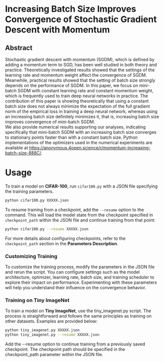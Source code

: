 # Increasing Batch Size Improves Convergence of Stochastic Gradient Descent with Momentum

## Abstract
Stochastic gradient descent with momentum (SGDM), which is defined by adding a momentum term to SGD, has been well studied in both theory and practice.
Theoretically investigated results showed that the settings of the learning rate and momentum weight affect the convergence of SGDM. 
Meanwhile, practical results showed that the setting of batch size strongly depends on the performance of SGDM. 
In this paper, we focus on mini-batch SGDM with constant learning rate and constant momentum weight, which is frequently used to train deep neural networks in practice. 
The contribution of this paper is showing theoretically that using a constant batch size does not always minimize the expectation of the full gradient norm of the empirical loss in training a deep neural network, whereas using an increasing batch size definitely minimizes it, that is, increasing batch size improves convergence of mini-batch SGDM.  
We also provide numerical results supporting our analyses, indicating specifically that mini-batch SGDM with an increasing batch size converges to stationary points faster than with a constant batch size. 
Python implementations of the optimizers used in the numerical experiments are available at https://anonymous.4open.science/r/momentum-increasing-batch-size-888C/.

# Usage
To train a model on **CIFAR-100**, run `cifar100.py` with a JSON file specifying the training parameters. 

```bash
python cifar100.py XXXXX.json
```

To resume training from a checkpoint, add the `--resume` option to the command. This will load the model state from the checkpoint specified in `checkpoint_path` within the JSON file and continue training from that point:

```bash
python cifar100.py --resume XXXXX.json
```

For more details about configuring checkpoints, refer to the `checkpoint_path` section in the **Parameters Description**.

### Customizing Training

To customize the training process, modify the parameters in the JSON file and rerun the script. You can configure settings such as the model architecture, optimizer, learning rate, batch size, and training scheduler to explore their impact on performance. Experimenting with these parameters will help you understand their influence on the convergence behavior.

### Training on Tiny ImageNet

To train a model on **Tiny ImageNet**, use the tiny_imagenet.py script. The process is straightforward and follows the same principles as training on other datasets. Examples are provided below:

```bash
python tiny_imagenet.py XXXXX.json
python tiny_imagenet.py --resume XXXXX.json
```

Add the --resume option to continue training from a previously saved checkpoint. The checkpoint path should be specified in the checkpoint_path parameter within the JSON file.

